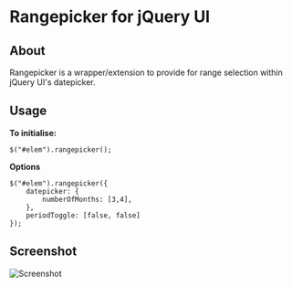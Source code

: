 Rangepicker for jQuery UI
=======================

About
-----
Rangepicker is a wrapper/extension to provide for range selection within jQuery UI's datepicker.



Usage
---

**To initialise:**

	$("#elem").rangepicker();




**Options**

	$("#elem").rangepicker({
		datepicker: {
			numberOfMonths: [3,4],
	  	},
		periodToggle: [false, false]
	});
	


Screenshot
---
![Screenshot](https://raw.github.com/yeojz/rangepicker-js/screenshots/screenshot.png)